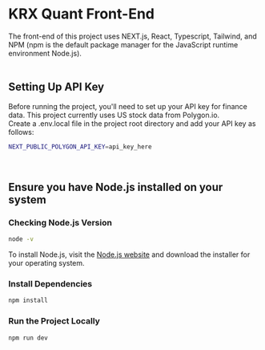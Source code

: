 # KRX Quant Front-End
The front-end of this project uses NEXT.js, React, Typescript, Tailwind, and NPM (npm is the default package manager for the JavaScript runtime environment Node.js).
</br>
</br>

## Setting Up API Key
Before running the project, you'll need to set up your API key for finance data. This project currently uses US stock data from Polygon.io. </br>Create a .env.local file in the project root directory and add your API key as follows:

```Bash
NEXT_PUBLIC_POLYGON_API_KEY=api_key_here
```
</br>

## Ensure you have Node.js installed on your system

### Checking Node.js Version
```Bash
node -v
```

To install Node.js, visit the [Node.js website](https://www.example.com) and download the installer for your operating system.

### Install Dependencies
```Bash
npm install
```

### Run the Project Locally
```Bash
npm run dev
```



